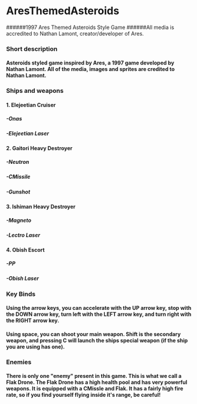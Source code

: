 # AresThemedAsteroids
######1997 Ares Themed Asteroids Style Game
######All media is accredited to Nathan Lamont, creator/developer of Ares.

### Short description
#### Asteroids styled game inspired by Ares, a 1997 game developed by Nathan Lamont. All of the media, images and sprites are credited to Nathan Lamont. 

### Ships and weapons
#### 1. Elejeetian Cruiser
##### -Onas
##### -Elejeetian Laser
#### 2. Gaitori Heavy Destroyer
##### -Neutron
##### -CMissile
##### -Gunshot
#### 3. Ishiman Heavy Destroyer
##### -Magneto
##### -Lectro Laser
#### 4. Obish Escort
##### -PP
##### -Obish Laser

### Key Binds
#### Using the arrow keys, you can accelerate with the UP arrow key, stop with the DOWN arrow key, turn left with the LEFT arrow key, and turn right with the RIGHT arrow key.
#### Using space, you can shoot your main weapon. Shift is the secondary weapon, and pressing C will launch the ships special weapon (if the ship you are using has one).

### Enemies
#### There is only one "enemy" present in this game. This is what we call a Flak Drone. The Flak Drone has a high health pool and has very powerful weapons. It is equipped with a CMissle and Flak. It has a fairly high fire rate, so if you find yourself flying inside it's range, be careful!

